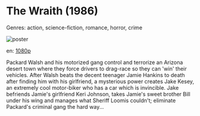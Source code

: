 # The Wraith (1986)

Genres: action, science-fiction, romance, horror, crime

![poster](http://image.tmdb.org/t/p/w500/agKajLCLtUNR5KH6lvmeg9LT1gD.jpg)

en:
  [1080p](magnet:?xt=urn:btih:E456D284000449013D140230416ACDD391BFC248&tr=udp://glotorrents.pw:6969/announce&tr=udp://tracker.opentrackr.org:1337/announce&tr=udp://torrent.gresille.org:80/announce&tr=udp://tracker.openbittorrent.com:80&tr=udp://tracker.coppersurfer.tk:6969&tr=udp://tracker.leechers-paradise.org:6969&tr=udp://p4p.arenabg.ch:1337&tr=udp://tracker.internetwarriors.net:1337)
  


Packard Walsh and his motorized gang control and terrorize an Arizona desert town where they force drivers to drag-race so they can 'win' their vehicles. After Walsh beats the decent teenager Jamie Hankins to death after finding him with his girlfriend, a mysterious power creates Jake Kesey, an extremely cool motor-biker who has a car which is invincible. Jake befriends Jamie's girlfriend Keri Johnson, takes Jamie's sweet brother Bill under his wing and manages what Sheriff Loomis couldn't; eliminate Packard's criminal gang the hard way...
